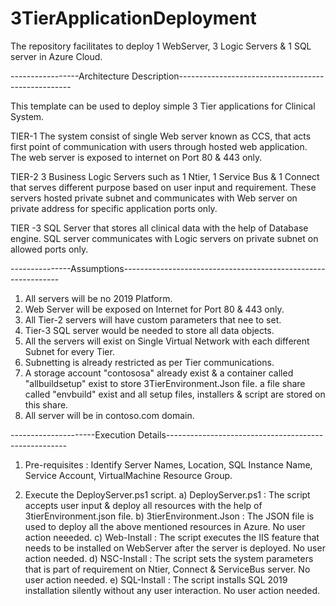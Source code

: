 # 3TierApplicationDeployment
The repository facilitates to deploy 1 WebServer, 3 Logic Servers & 1 SQL server in Azure Cloud.

-----------------Architecture Description---------------------------------------------------

This template can be used to deploy simple 3 Tier applications for Clinical System.

TIER-1
The system consist of single Web server known as CCS, that acts first point of communication with users through hosted web application.
The web server is exposed to internet on Port 80 & 443 only.

TIER-2
3 Business Logic Servers such as 1 Ntier, 1 Service Bus & 1 Connect that serves different purpose based on user input and requirement.
These servers hosted private subnet and communicates with Web server on private address for specific application ports only.

TIER -3 
SQL Server that stores all clinical data with the help of Database engine.
SQL server communicates with Logic servers on private subnet on allowed ports only.

---------------Assumptions--------------------------------------------------------------

1) All servers will be no 2019 Platform.
2) Web Server will be exposed on Internet for Port 80 & 443 only.
3) All Tier-2 servers will have custom parameters that nee to set.
4) Tier-3 SQL server would be needed to store all data objects.
5) All the servers will exist on Single Virtual Network with each different Subnet for every Tier.
6) Subnetting is already restricted as per Tier communications.
7) A storage account "contososa" already exist & a container called "allbuildsetup" exist to store 3TierEnvironment.Json file.
   a file share called "envbuild" exist and all setup files, installers & script are stored on this share.
8) All server will be in contoso.com domain.


---------------------Execution Details-----------------------------------------------------
1) Pre-requisites : Identify Server Names, Location, SQL Instance Name, Service Account, VirtualMachine Resource Group.

2) Execute the DeployServer.ps1 script. 
   a) DeployServer.ps1  : The script accepts user input & deploy all resources with the help of 3tierEnvironment.json file.
   b) 3tierEnvironment.Json : The JSON file is used to deploy all the above mentioned resources in Azure. No user action neeeded.
   c) Web-Install : The script executes the IIS feature that needs to be installed on WebServer after the server is deployed. No user action needed.
   d) NSC-Install : The script sets the system parameters that is part of requirement on Ntier, Connect & ServiceBus server. No user action needed.
   e) SQL-Install : The script installs SQL 2019 installation silently without any user interaction. No user action needed.
   
 
   
